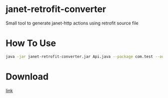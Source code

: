 # janet-retrofit-converter
Small tool to generate janet-http actions using retrofit source file

# How To Use

```bash
java -jar janet-retrofit-converter.jar Api.java --package com.test --output ~/output
```

# Download 

[link](dist/janet-retrofit-converter.jar?raw=true)
